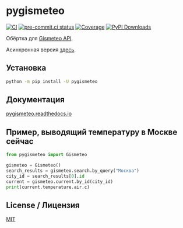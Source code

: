 # pygismeteo

[![CI](https://github.com/monosans/pygismeteo/actions/workflows/ci.yml/badge.svg?branch=main&event=push)](https://github.com/monosans/pygismeteo/actions/workflows/ci.yml?query=event%3Apush+branch%3Amain)
[![pre-commit.ci status](https://results.pre-commit.ci/badge/github/monosans/pygismeteo/main.svg)](https://results.pre-commit.ci/latest/github/monosans/pygismeteo/main)
[![Coverage](https://img.shields.io/codecov/c/github/monosans/pygismeteo/main?logo=codecov)](https://codecov.io/gh/monosans/pygismeteo)
[![PyPI Downloads](https://img.shields.io/pypi/dm/pygismeteo?logo=pypi)](https://pypi.org/project/pygismeteo/)

Обёртка для [Gismeteo API](https://gismeteo.ru/api/).

Асинхронная версия [здесь](https://github.com/monosans/aiopygismeteo).

## Установка

```bash
python -m pip install -U pygismeteo
```

## Документация

[pygismeteo.readthedocs.io](https://pygismeteo.readthedocs.io/)

## Пример, выводящий температуру в Москве сейчас

```python
from pygismeteo import Gismeteo

gismeteo = Gismeteo()
search_results = gismeteo.search.by_query("Москва")
city_id = search_results[0].id
current = gismeteo.current.by_id(city_id)
print(current.temperature.air.c)
```

## License / Лицензия

[MIT](https://github.com/monosans/pygismeteo/blob/main/LICENSE)
